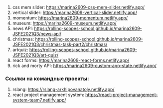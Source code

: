 1. css mem slider: https://marina2609-css-mem-slider.netlify.app/
2. vertical slider: https://marina2609-vertical-slider.netlify.app/
3. momentum: https://marina2609-momentum.netlify.app/
4. museum: https://marina2609-museum.netlify.app/
5. news API: https://rolling-scopes-school.github.io/marina2609-JSFE2021Q3/news-api/
6. christmas: https://rolling-scopes-school.github.io/marina2609-JSFE2021Q3/christmas-task-part2/christmas/
7. artquiz: https://rolling-scopes-school.github.io/marina2609-JSFE2021Q3/art-quiz/
8. react forms: https://marina2609-react-forms.netlify.app/
9. rick and morty API: https://marina2609-custom-app-state.netlify.app/

### Cсылки на командные проекты:

1. rslang: https://rslang-arkhipovanatoly.netlify.app/
2. react project management system: https://react-project-management-system-team7.netlify.app/
